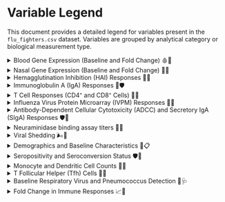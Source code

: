# Variable Legend

This document provides a detailed legend for variables present in the `flu_fighters.csv` dataset. Variables are grouped by analytical category or biological measurement type.

<details>

<summary>Blood Gene Expression (Baseline and Fold Change) 🩸🧪</summary>

**Variables:**

* `blood_baseline_go.*`

**Description:**

* These variables represent the expression levels of genes associated with specific Gene Ontology (GO) terms in blood samples.
* **Baseline Measurements (`blood_baseline_go.*`):** Indicate the initial gene expression levels before vaccination.

- **Gene Ontology (GO):** A standardized system that classifies genes based on their biological processes, cellular components, and molecular functions.

</details>

<details>

<summary>Nasal Gene Expression (Baseline and Fold Change) 👃🧪</summary>

**Variables:**

* `nasal_baseline_go.*`

**Description:**

* Similar to the blood gene expression variables, these represent gene expression levels in nasal samples.
* **Importance:** Nasal mucosa is a primary site for respiratory infections like influenza, making nasal gene expression critical for understanding mucosal immunity.

</details>

<details>

<summary>Hemagglutination Inhibition (HAI) Responses 🦠💉</summary>

**Variables:**

* `h1_hai_v0_gmt`, `h1_hai_v21_gmt`, `h3_hai_v0_gmt`, `h3_hai_v21_gmt`, `b_hai_v0_gmt`, `b_hai_v21_gmt`
* `h1_hai_gmt_fold_change`, `h3_hai_gmt_fold_change`, `b_hai_gmt_fold_change`

**Description:**

* **HAI Assay:** Measures the ability of antibodies in the serum to prevent the agglutination of red blood cells by the influenza virus, indicating neutralizing antibody levels.
* **Viruses:**
  * `h1_`: HAI against H1N1
  * `h3_`: HAI against H3N2
  * `b_`: HAI against Influenza B
* **Timepoints:**
  * `_v0_gmt`: Geometric Mean Titer (across all three vaccine influenza strains) at baseline (pre-vaccination).
  * `_v21_gmt`: Geometric Mean Titer (across all three vaccine influenza strains) 21 days post-vaccination.
* **Interpretation:**
  * **Seroconversion:** An increase in HAI titer of more than 4-fold post-vaccination is considered seroconversion, and is associated with the 50% reduction in influenza disease severity.
  * **Seropositivity:** An HAI titer above 40 is considered seropositive, suggesting protective immunity.
* **Assay Procedure:**
  * Patient serum is mixed with standardized virus amounts.
  * Red blood cells are added; if antibodies are present, they inhibit hemagglutination.

</details>

<details>

<summary>Immunoglobulin A (IgA) Responses 🧫🛡️</summary>

**Variables:**

* `ph1n1_ha_iga_v0`, `ph1n1_ha_iga_v21`, `h3n2_ha_iga_v0`, `h3n2_ha_iga_v21`, `bvic_ha_iga_v0`, `bvic_ha_iga_v21`
* `ph1n1_na_iga_v0`, `ph1n1_na_iga_v21`, `h3n2_na_iga_v0`, `h3n2_na_iga_v21`, `bvic_na_iga_v0`, `bvic_na_iga_v21`
* `ph1n1_ha_iga_fold_change`, `h3n2_ha_iga_fold_change`, `bvic_ha_iga_fold_change`
* `max_iga_responder`

**Description:**

* **IgA Antibodies:** Play a crucial role in mucosal immunity by neutralizing pathogens at entry points.
* **Measurements:**
  * Levels of IgA specific to hemagglutinin (HA) and neuraminidase (NA) antigens of influenza viruses.
* **Timepoints:**
  * `_v0`: Baseline levels.
  * `_v21`: Levels 21 days post-vaccination.
* **Fold Change:** Indicates the increase in IgA levels post-vaccination.

</details>

<details>

<summary>T Cell Responses (CD4⁺ and CD8⁺ Cells) 🦠🔬</summary>

**Variables:**

* `h1_v0_cd4_ifng`, `h1_v21_cd4_ifng`, `h1_v0_cd4_il2`, `h1_v21_cd4_il2`
* Similar variables for `cd8` cells and other influenza strains (`h3`, `hmnp`, `hab`, `bmnp`)
* Fold change variables like `h1_cd4_ifng_fold_change`
* `max_mnp_cd4_responder`, `max_mnp_cd8_responder`

**Description:**

* **Function:** Measure cytokine production by T cells in response to influenza antigens.
* **Cytokines:**
  * **IFN-γ (Interferon gamma):** Indicates Th1 response, important for antiviral immunity.
  * **IL-2 (Interleukin-2):** Supports T cell proliferation.
* **Cell Types:**
  * **CD4⁺ T Cells:** Helper cells that orchestrate immune responses.
  * **CD8⁺ T Cells:** Cytotoxic cells that kill infected cells.
* **Assay Procedure:**
  * Cells are stimulated with antigens and cytokine production is measured via flow cytometry or ELISPOT.

</details>

<details>

<summary> Influenza Virus Protein Microarray (IVPM) Responses 🦠🧬</summary>

**Variables:**

* `nc99_ivpm_h1_v0`, `nc99_ivpm_h1_v21`, `mich15_h1_ivpm_v0`, etc.
* Fold change variables like `nc99_ivpm_h1_fold_change`

**Description:**

* **IVPM Assay:** Detects antibody responses to multiple influenza strains simultaneously using microarray technology.
* **Purpose:** Evaluates the breadth of the immune response.

</details>

<details>

<summary>Antibody-Dependent Cellular Cytotoxicity (ADCC) and Secretory IgA (SIgA) Responses 🛡️🔬</summary>

**Variables:**

* `ch6_adcc_auc_v0`, `ch6_adcc_auc_v21`, `ch6_adcc_auc_fold_change`
* `ch6_siga_v0`, `ch6_siga_v21`, `ch6_siga_fold_change`
* Similar variables for `ch7`

**Description:**

* **ADCC:**
  * **Function:** Assesses the ability of antibodies to recruit natural killer (NK) cells to destroy infected cells.
  * **Measurement:** Area Under the Curve (AUC) represents the overall ADCC activity.
* **SIgA:**
  * **Function:** Secretory IgA antibodies protect mucosal surfaces by neutralizing pathogens.

</details>

<details>

<summary>Neuraminidase binding assay titers 🧪🧬</summary>

**Variables:**

* `n1_titer_v0`, `n1_titer_v21`, `n2_titer_v0`, `n2_titer_v21`
* `n1_titer_fold_change`, `n2_titer_fold_change`

**Description:**

* **NI Assay:** Measures antibodies that bind neuraminidase (NA) from group 1 (H1N1) and group 2 (H3N2) flu viruses.
* **Importance:** NA antibodies have cross-reactivity.

</details>

<details>

<summary>Viral Shedding 🌬️🦠</summary>

**Variables:**

* `h1_v2_shed`, `h3_v2_shed`, `b_v2_shed`
* `h1_v7_shed`, `h3_v7_shed`, `b_v7_shed`

**Description:**

* **Definition:** Detection of virus in nasal swabs post-vaccination.
* **Timepoints:**
  * `_v2_shed`: Viral shedding at day 2.
  * `_v7_shed`: Viral shedding at day 7.
* **Significance:** Indicates active viral replication and potential transmissibility.

</details>

<details>

<summary>Demographics and Baseline Characteristics 👤📋</summary>

**Variables:**

* `year`, `sex`, `age_months`, `z_score_continuous`

**Description:**

* **Year:** Study year or participant's birth year.
* **Sex:** Male or Female.
* **Age in Months:** Participant's age at the time of study.
* **Z-Score:** Standardized score indicating nutritional status or growth parameters.

</details>

<details>

<summary>Seropositivity and Seroconversion Status 🛡️🧪</summary>

**Variables:**

* `h1_v0_seropositive`, `h3_v0_seropositive`, `b_v0_seropositive`

**Description:**

* **Seropositivity:** Indicates the presence of protective antibody levels at baseline.
* **Criteria:** HAI titer above 40 is considered seropositive.
* **Implication:** Participants already have some immunity prior to vaccination.

</details>

<details>

<summary>Monocyte and Dendritic Cell Counts 🧪🔬</summary>

**Variables:**

* **Myeloid Dendritic Cells (mDCs):**
  * `v0_mdcs`
* **Plasmacytoid Dendritic Cells (pDCs):**
  * `v0_pdcs`
* **Monocytes:**
  * `v0_classical_monocytes`
  * `v0_nonclassical_monocytes`
  * `v0_intermediate_monocytes`

**Description:**

* **Function:** Dendritic cells and monocytes are crucial for antigen presentation and initiating immune responses.
* **Timepoints:** Counts at baseline

</details>

<details>

<summary>T Follicular Helper (Tfh) Cells 🦠🔬</summary>

**Variables:**

* `tfh_cxcr3_icos_pd1_v0`

**Description:**

* **Role:** Tfh cells assist B cells in producing high-affinity antibodies.
* **Markers:**
  * **CXCR3, ICOS, PD-1:** Surface proteins used to identify activated Tfh cells.
* **Significance:** Increased Tfh cells correlate with better antibody responses.

</details>

<details>

<summary>Baseline Respiratory Virus and Pneumococcus Detection 🦠🩺</summary>

**Variables:**

* `v0_resp_virus_positive`
* `v0_pneumo_ng_log10copies_ul`

**Description:**

* **Respiratory Virus Positive:** Indicates the presence of 14 respiratory viruses at baseline, which could affect immune responses.
* **Pneumococcus Load:** Quantifies nasal carriage of _Streptococcus pneumoniae_.

</details>

<details>

<summary>Fold Change in Immune Responses 📈🧪</summary>

**Variables:**

* Variables ending with `_fold_change` for various assays (e.g., `h1_cd4_ifng_fold_change`)

**Description:**

* **Calculation:** Post-vaccination value divided by baseline value.
* **Purpose:** Assesses the magnitude of the immune response induced by vaccination.

</details>

